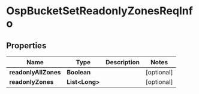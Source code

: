 # OspBucketSetReadonlyZonesReqInfo

## Properties
Name | Type | Description | Notes
------------ | ------------- | ------------- | -------------
**readonlyAllZones** | **Boolean** |  |  [optional]
**readonlyZones** | **List&lt;Long&gt;** |  |  [optional]
